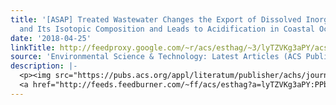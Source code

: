 ```yaml
---
title: '[ASAP] Treated Wastewater Changes the Export of Dissolved Inorganic Carbon
  and Its Isotopic Composition and Leads to Acidification in Coastal Oceans'
date: '2018-04-25'
linkTitle: http://feedproxy.google.com/~r/acs/esthag/~3/lyTZVKg3aPY/acs.est.8b00273
source: 'Environmental Science & Technology: Latest Articles (ACS Publications)'
description: |-
  <p><img src="https://pubs.acs.org/appl/literatum/publisher/achs/journals/content/esthag/0/esthag.ahead-of-print/acs.est.8b00273/20180425/images/medium/es-2018-00273e_0006.gif" alt="TOC Graphic"/></p><div><cite>Environmental Science & Technology</cite></div><div>DOI: 10.1021/acs.est.8b00273</div><div class="feedflare">
  <a href="http://feeds.feedburner.com/~ff/acs/esthag?a=lyTZVKg3aPY:PPb-sTUWYzM:yIl2AUoC8zA"><img src="http://feeds.feedburner.com/~ff/acs/esthag?d=yIl2AUoC8zA" border="0"></img></a>
---
```

